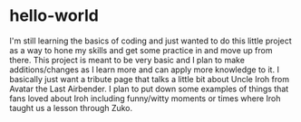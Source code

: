 # hello-world
I'm still learning the basics of coding and just wanted to do this little project as a way to hone my skills and get some practice in and move up from there. This project is meant to be very basic and I plan to make additions/changes as I learn more and can apply more knowledge to it. 
I basically just want a tribute page that talks a little bit about Uncle Iroh from Avatar the Last Airbender. I plan to put down some examples of things that fans loved about Iroh including funny/witty moments or times where Iroh taught us a lesson through Zuko. 
